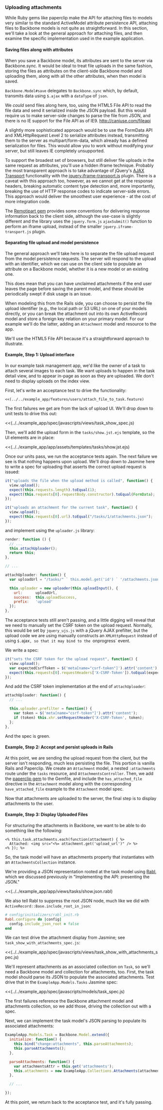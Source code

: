 ### Uploading attachments

While Ruby gems like paperclip make the API for attaching files to models
very similar to the standard ActiveModel attribute persistence API, attaching
files to Backbone models is not quite as straightforward.  In this section,
we'll take a look at the general approach for attaching files, and then examine
the specific implementation used in the example application.

#### Saving files along with attributes

When you save a Backbone model, its attributes are sent to the server via
Backbone.sync.  It would be ideal to treat file uploads in the same fashion,
storing the files as attributes on the client-side Backbone model and uploading
them, along with all the other attributes, when then model is saved.

`Backbone.Model#save` delegates to `Backbone.sync` which, by default, transmits
data using `$.ajax` with a `dataType` of `json`.

We _could_ send files along here, too, using the HTML5 File API to read the
file data and send it serialized inside the JSON payload.  But this would require
us to make server-side changes to parse the file from JSON, and there is no IE
support for the File API as of IE9.  <http://caniuse.com/fileapi>

A slightly more sophisticated approach would be to use the FormData API and
XMLHttpRequest Level 2 to serialize attributes instead, transmitting them to
the server as multipart/form-data, which already has a defined serialization
for files.  This would allow you to work without modifying your server, but
still leaves IE completely unsupported.

To support the broadest set of browsers, but still deliver file uploads in the
same request as attributes, you'll use a hidden iframe technique.  Probably the
most transparent approach is to take advantage of jQuery's
[AJAX Transport](http://api.jquery.com/extending-ajax/#Transports)
functionality with the
[jquery.iframe-transport.js](http://cmlenz.github.com/jquery-iframe-transport/)
plugin.  There is a caveat with this approach too, however, as we cannot get at
the response headers, breaking automatic content type detection and, more
importantly, breaking the use of HTTP response codes to indicate server-side
errors.  This approach would deliver the smoothest user experience - at the cost
of more integration code.

The [Remotipart gem](https://github.com/leppert/remotipart) provides some
conventions for delivering response information back to the client side,
although the use-case is slightly different and the library uses the
`jquery.form.js` `ajaxSubmit()` function to perform an iframe upload, instead
of the smaller `jquery.iframe-transport.js` plugin.

#### Separating file upload and model persistence

The general approach we'll take here is to separate the file upload request from the
model persistence requests.  The server will respond to the upload with an
identifier, which we can use on the client side to populate an attribute on a
Backbone model, whether it is a new model or an existing one.

This does mean that you can have unclaimed attachments if the end user leaves
the page before saving the parent model, and these should be periodically swept
if disk usage is an issue.

When modeling this from the Rails side, you can choose to persist the file
upload identifier (e.g., the local path or S3 URL) on one of your models
directly, or you can break the attachment out into its own ActiveRecord model
and store a foreign key relation on your primary model.  For our example
we'll do the latter, adding an `Attachment` model and resource to the app.

We'll use the HTML5 File API because it's a straightforward approach to illustrate.

#### Example, Step 1: Upload interface

In our example task management app, we'd like the owner of a task to attach
several images to each task.  We want uploads to happen in the task detail view,
and to appear in-page as soon as they are uploaded.  We don't
need to display uploads on the index view.

First, let's write an acceptance test to drive the functionality:

````
<<(../../example_app/features/users/attach_file_to_task.feature)
````

The first failures we get are from the lack of upload UI.  We'll drop down to
unit tests to drive this out:

<<(../../example_app/spec/javascripts/views/task_show_spec.js)

Then, we'll add the upload form in the `tasks/show.jst.ejs` template, so the 
UI elements are in place:

<<(../../example_app/app/assets/templates/tasks/show.jst.ejs)

Once our units pass, we run the acceptance tests again. The next failure we see
is that nothing happens upon upload.  We'll drop down to Jasmine here to write
a spec for uploading that asserts the correct upload request is issued:

````javascript
it("uploads the file when the upload method is called", function() {
  view.upload();
  expect(this.requests.length).toEqual(1);
  expect(this.requests[0].requestBody.constructor).toEqual(FormData);
});

it("uploads an attachment for the current task", function() {
  view.upload();
  expect(this.requests[0].url).toEqual("/tasks/1/attachments.json");
});
````

and implement using the `uploader.js` library:

````javascript
render: function () {
  // ...
  this.attachUploader();
  return this;
},

// ...

attachUploader: function() {
  var uploadUrl = "/tasks/" ` this.model.get('id') ` '/attachments.json';

  this.uploader = new uploader(this.uploadInput(), {
    url:      uploadUrl,
    success:  this.uploadSuccess,
    prefix:   'upload'
  });
},
````

The acceptance tests still aren't passing, and a little digging will reveal
that we need to manually set the CSRF token on the upload request.  Normally,
this would be set by `jquery_ujs.js` with a jQuery AJAX prefilter, but the
upload code we are using manually constructs an `XMLHttpRequest` instead of
using `$.`ajax`, so that it may bind to the `onprogress` event.

We write a spec:

````javascript
it("sets the CSRF token for the upload request", function() {
  view.upload();
  var expectedCsrfToken = $('meta[name="csrf-token"]').attr('content');
  expect(this.requests[0].requestHeaders['X-CSRF-Token']).toEqual(expectedCsrfToken);
});
````

And add the CSRF token implementation at the end of `attachUploader`:

````javascript
attachUploader: function() {
  // ...

  this.uploader.prefilter = function() {
    var token = $('meta[name="csrf-token"]').attr('content');
    if (token) this.xhr.setRequestHeader('X-CSRF-Token', token);
  };
},
````

And the spec is green.

#### Example, Step 2: Accept and persist uploads in Rails

At this point, we are sending the upload request from the client, but the
server isn't responding, much less persisting the file.  This portion is
vanilla Rails and Paperclip.  We create an `Attachment` model, a nested
`:attachments` route under the `tasks` resource, and `AttachmentsController`.
Then, we add the [paperclip gem](http://rubygems.org/gems/paperclip) to the Gemfile,
and include the `has_attached_file` directive in the `Attachment` model along
with the corresponding `have_attached_file` example to the `Attachment` model spec.

Now that attachments are uploaded to the server, the final step is to display
attachments to the user.

#### Example, Step 3: Display Uploaded Files

For structuring the attachments in Backbone, we want to be able to do something
like the following:

````erb
<% this.task.attachments.each(function(attachment) { %>
  Attached: <img src="<%= attachment.get('upload_url')" /> %>
<% }); %>
````

So, the task model will have an attachments property that instantiates with an
`AttachmentsCollection` instance.

We're providing a JSON representation rooted at the task model using
[Rabl](https://github.com/nesquena/rabl), which we discussed previously in
"Implementing the API: presenting the JSON."

<<(../../example_app/app/views/tasks/show.json.rabl)

We also tell Rabl to suppress the root JSON node, much
like we did with `ActiveRecord::Base.include_root_in_json`:

````ruby
# config/initializers/rabl_init.rb
Rabl.configure do |config|
  config.include_json_root = false
end
````

We can test drive the attachment display from Jasmine; see `task_show_with_attachments_spec.js`:

<<(../../example_app/spec/javascripts/views/task_show_with_attachments_spec.js)

We'll represent attachments as an associated collection on `Task`, so we'll need
a Backbone model and collection for attachments, too.  First, the task model
should parse its JSON to populate the associated attachments.  Test drive that
in the `ExampleApp.Models.Tasks` Jasmine spec:

<<(../../example_app/spec/javascripts/models/task_spec.js)

The first failures reference the Backbone attachment model and attachments
collection, so we add those, driving the collection out with a spec.

Next, we can implement the task model's JSON parsing to populate its associated
attachments:

````javascript
ExampleApp.Models.Task = Backbone.Model.extend({
  initialize: function() {
    this.bind("change:attachments", this.parseAttachments);
    this.parseAttachments();
  },

  parseAttachments: function() {
    var attachmentsAttr = this.get('attachments');
    this.attachments = new ExampleApp.Collections.Attachments(attachmentsAttr);
  },

  // ...

});
````

At this point, we return back to the acceptance test, and it's fully passing.
